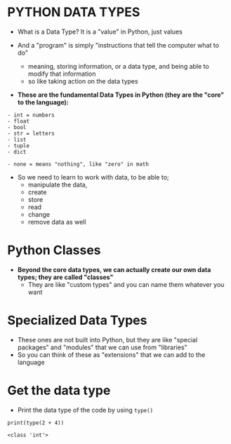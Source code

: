 
# PYTHON DATA TYPES

- What is a Data Type? It is a "value" in Python, just values
- And a "program" is simply "instructions that tell the computer what to do"
	- meaning, storing information, or a data type, and being able to modify that information
	- so like taking action on the data types

- **These are the fundamental Data Types in Python (they are the "core" to the language):**
```
- int = numbers
- float
- bool
- str = letters
- list
- tuple
- dict
  
- none = means "nothing", like "zero" in math
```

- So we need to learn to work with data, to be able to;
	- manipulate the data,
	- create
	- store
	- read
	- change
	- remove data as well 


# Python Classes

- **Beyond the core data types, we can actually create our own data types; they are called "classes"**
	- They are like "custom types" and you can name them whatever you want 


# Specialized Data Types

- These ones are not built into Python, but they are like "special packages" and "modules" that we can use from "libraries"
- So you can think of these as "extensions" that we can add to the language


# Get the data type

- Print the data type of the code by using `type()`
```
print(type(2 + 4))

<class 'int'>
```
